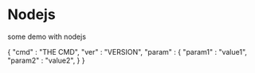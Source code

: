 # Nodejs
some demo with nodejs

{
"cmd" : "THE CMD",
"ver" : "VERSION",
"param" : {
    "param1" : "value1",
    "param2" : "value2",
  }
}
